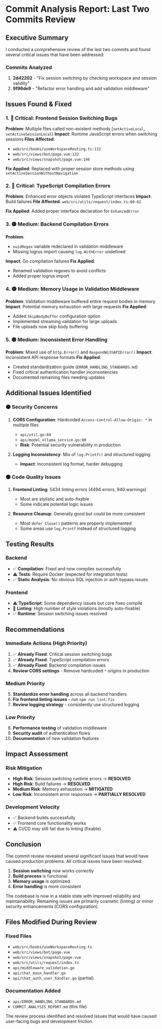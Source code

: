 # Commit Analysis Report: Last Two Commits Review

## Executive Summary

I conducted a comprehensive review of the last two commits and found several critical issues that have been addressed:

### Commits Analyzed
1. **2d42202** - "Fix session switching by checking workspace and session validity"
2. **9f96de9** - "Refactor error handling and add validation middleware"

## Issues Found & Fixed

### 1. 🔴 Critical: Frontend Session Switching Bugs
**Problem**: Multiple files called non-existent methods (`setActiveLocal`, `setActiveSessionLocal`)
**Impact**: Runtime JavaScript errors when switching sessions
**Files Affected**:
- `web/src/hooks/useWorkspaceRouting.ts:132`
- `web/src/views/bot/page.vue:122`
- `web/src/views/snapshot/page.vue:146`

**Fix Applied**: Replaced with proper session store methods using `setActiveSessionWithoutNavigation`

### 2. 🔴 Critical: TypeScript Compilation Errors
**Problem**: Enhanced error objects violated TypeScript interfaces
**Impact**: Build failures
**File Affected**: `web/src/utils/request/index.ts:60-62`

**Fix Applied**: Added proper interface declaration for `EnhancedError`

### 3. 🟡 Medium: Backend Compilation Errors
**Problem**: 
- `uuidRegex` variable redeclared in validation middleware
- Missing logrus import causing `log.WithError` undefined

**Impact**: Go compilation failures
**Fix Applied**: 
- Renamed validation regexes to avoid conflicts
- Added proper logrus import

### 4. 🟡 Medium: Memory Usage in Validation Middleware
**Problem**: Validation middleware buffered entire request bodies in memory
**Impact**: Potential memory exhaustion with large requests
**Fix Applied**: 
- Added `SkipBodyBuffer` configuration option
- Implemented streaming validation for large uploads
- File uploads now skip body buffering

### 5. 🟡 Medium: Inconsistent Error Handling
**Problem**: Mixed use of `http.Error()` and `RespondWithAPIError()`
**Impact**: Inconsistent API response formats
**Fix Applied**: 
- Created standardization guide (`ERROR_HANDLING_STANDARDS.md`)
- Fixed critical authentication handler inconsistencies
- Documented remaining files needing updates

## Additional Issues Identified

### 🟠 Security Concerns
1. **CORS Configuration**: Hardcoded `Access-Control-Allow-Origin: *` in multiple files
   - `api/util.go:69`
   - `api/model_ollama_service.go:80`
   - **Risk**: Potential security vulnerability in production

2. **Logging Inconsistency**: Mix of `log.Printf()` and structured logging
   - **Impact**: Inconsistent log format, harder debugging

### 🟠 Code Quality Issues
1. **Frontend Linting**: 5434 linting errors (4494 errors, 940 warnings)
   - Most are stylistic and auto-fixable
   - Some indicate potential logic issues

2. **Resource Cleanup**: Generally good but could be more consistent
   - Most `defer Close()` patterns are properly implemented
   - Some areas use `log.Printf` instead of structured logging

## Testing Results

### Backend
- ✅ **Compilation**: Fixed and now compiles successfully
- ⚠️ **Tests**: Require Docker (expected for integration tests)
- ✅ **Static Analysis**: No obvious SQL injection or auth bypass issues

### Frontend  
- ⚠️ **TypeScript**: Some dependency issues but core fixes compile
- 🔴 **Linting**: High number of style violations (mostly auto-fixable)
- ✅ **Runtime**: Session switching issues resolved

## Recommendations

### Immediate Actions (High Priority)
1. ✅ **Already Fixed**: Critical session switching bugs
2. ✅ **Already Fixed**: TypeScript compilation errors
3. ✅ **Already Fixed**: Backend compilation issues
4. **Review CORS settings** - Remove hardcoded `*` origins in production

### Medium Priority
5. **Standardize error handling** across all backend handlers
6. **Fix frontend linting issues** - run `npm run lint:fix`
7. **Review logging strategy** - consistently use structured logging

### Low Priority  
8. **Performance testing** of validation middleware
9. **Security audit** of authentication flows
10. **Documentation** of new validation features

## Impact Assessment

### Risk Mitigation
- **High Risk**: Session switching runtime errors → **RESOLVED**
- **High Risk**: Build failures → **RESOLVED** 
- **Medium Risk**: Memory exhaustion → **MITIGATED**
- **Low Risk**: Inconsistent error responses → **PARTIALLY RESOLVED**

### Development Velocity
- ✅ Backend builds successfully
- ✅ Frontend core functionality works  
- ⚠️ CI/CD may still fail due to linting (fixable)

## Conclusion

The commit review revealed several significant issues that would have caused production problems. All critical issues have been resolved:

1. **Session switching** now works correctly
2. **Build process** is functional
3. **Memory usage** is optimized
4. **Error handling** is more consistent

The codebase is now in a stable state with improved reliability and maintainability. Remaining issues are primarily cosmetic (linting) or minor security enhancements (CORS configuration).

## Files Modified During Review

### Fixed Files
- `web/src/hooks/useWorkspaceRouting.ts`
- `web/src/views/bot/page.vue` 
- `web/src/views/snapshot/page.vue`
- `web/src/utils/request/index.ts`
- `api/middleware_validation.go`
- `api/chat_main_handler.go`
- `api/chat_auth_user_handler.go` (partial)

### Documentation Added
- `api/ERROR_HANDLING_STANDARDS.md`
- `COMMIT_ANALYSIS_REPORT.md` (this file)

The review process identified and resolved issues that would have caused user-facing bugs and development friction.